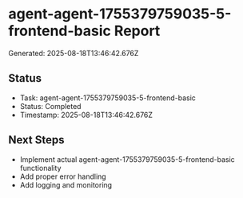 # agent-agent-1755379759035-5-frontend-basic Report

Generated: 2025-08-18T13:46:42.676Z

## Status
- Task: agent-agent-1755379759035-5-frontend-basic
- Status: Completed
- Timestamp: 2025-08-18T13:46:42.676Z

## Next Steps
- Implement actual agent-agent-1755379759035-5-frontend-basic functionality
- Add proper error handling
- Add logging and monitoring
